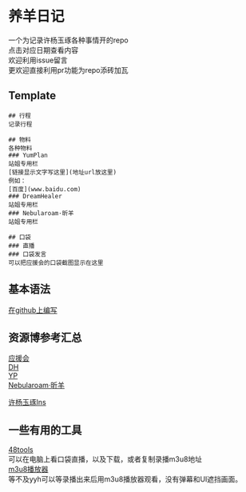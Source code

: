 # 养羊日记
一个为记录许杨玉琢各种事情开的repo<br>
点击对应日期查看内容<br>
欢迎利用issue留言<br>
更欢迎直接利用pr功能为repo添砖加瓦<br>

## Template
```
## 行程
记录行程

## 物料
各种物料
### YumPlan
站姐专用栏
[链接显示文字写这里](地址url放这里)
例如：
[百度](www.baidu.com)
### DreamHealer
站姐专用栏
### Nebularoam·昕羊
站姐专用栏

## 口袋
### 直播
### 口袋发言
可以把应援会的口袋截图显示在这里
```

## 基本语法
[在github上编写](https://docs.github.com/cn/github/writing-on-github/getting-started-with-writing-and-formatting-on-github/basic-writing-and-formatting-syntax)

## 资源博参考汇总
[应援会](https://weibo.com/u/5236952807)<br>
[DH](https://weibo.com/u/6375088879)<br>
[YP](https://weibo.com/u/7335378002)<br>
[Nebularoam·昕羊](https://weibo.com/u/7584954147)<br>

[许杨玉琢Ins](https://www.instagram.com/eliwa925/)
## 一些有用的工具
[48tools](https://github.com/duan602728596/48tools/releases/tag/v3.6.2)<br>
可以在电脑上看口袋直播，以及下载，或者复制录播m3u8地址<br>
[m3u8播放器](http://www.m3u8player.top/)<br>
等不及yyh可以等录播出来后用m3u8播放器观看，没有弹幕和UI遮挡画面。<br>


